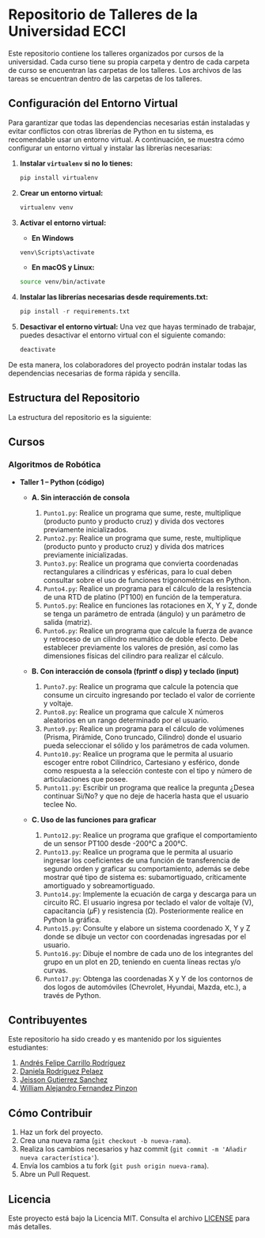 # Repositorio de Talleres de la Universidad ECCI

Este repositorio contiene los talleres organizados por cursos de la universidad. Cada curso tiene su propia carpeta y dentro de cada carpeta de curso se encuentran las carpetas de los talleres. Los archivos de las tareas se encuentran dentro de las carpetas de los talleres.

## Configuración del Entorno Virtual

Para garantizar que todas las dependencias necesarias están instaladas y evitar conflictos con otras librerías de Python en tu sistema, es recomendable usar un entorno virtual. A continuación, se muestra cómo configurar un entorno virtual y instalar las librerías necesarias:

1. **Instalar `virtualenv` si no lo tienes:**

   ```bash
   pip install virtualenv
   ```

2. **Crear un entorno virtual:**
   ```bash
   virtualenv venv
   ```

3. **Activar el entorno virtual:**
    - **En Windows**
    ```bash
    venv\Scripts\activate
    ```

    - **En macOS y Linux:**
    ```bash
    source venv/bin/activate
    ```

4. **Instalar las librerías necesarias desde requirements.txt:**
    ```python
    pip install -r requirements.txt
    ```

5. **Desactivar el entorno virtual:**
    Una vez que hayas terminado de trabajar, puedes desactivar el entorno virtual con el siguiente comando:
    ```bash
    deactivate
    ```

De esta manera, los colaboradores del proyecto podrán instalar todas las dependencias necesarias de forma rápida y sencilla.



## Estructura del Repositorio

La estructura del repositorio es la siguiente:


## Cursos

### Algoritmos de Robótica

- **Taller 1 – Python (código)**
  - **A. Sin interacción de consola**
    1. `Punto1.py`: Realice un programa que sume, reste, multiplique (producto punto y producto cruz) y divida dos vectores previamente inicializados.
    2. `Punto2.py`: Realice un programa que sume, reste, multiplique (producto punto y producto cruz) y divida dos matrices previamente inicializadas.
    3. `Punto3.py`: Realice un programa que convierta coordenadas rectangulares a cilíndricas y esféricas, para lo cual deben consultar sobre el uso de funciones trigonométricas en Python.
    4. `Punto4.py`: Realice un programa para el cálculo de la resistencia de una RTD de platino (PT100) en función de la temperatura.
    5. `Punto5.py`: Realice en funciones las rotaciones en X, Y y Z, donde se tenga un parámetro de entrada (ángulo) y un parámetro de salida (matriz).
    6. `Punto6.py`: Realice un programa que calcule la fuerza de avance y retroceso de un cilindro neumático de doble efecto. Debe establecer previamente los valores de presión, así como las dimensiones físicas del cilindro para realizar el cálculo.

  - **B. Con interacción de consola (fprintf o disp) y teclado (input)**
    1. `Punto7.py`: Realice un programa que calcule la potencia que consume un circuito ingresando por teclado el valor de corriente y voltaje.
    2. `Punto8.py`: Realice un programa que calcule X números aleatorios en un rango determinado por el usuario.
    3. `Punto9.py`: Realice un programa para el cálculo de volúmenes (Prisma, Pirámide, Cono truncado, Cilindro) donde el usuario pueda seleccionar el sólido y los parámetros de cada volumen.
    4. `Punto10.py`: Realice un programa que le permita al usuario escoger entre robot Cilíndrico, Cartesiano y esférico, donde como respuesta a la selección conteste con el tipo y número de articulaciones que posee.
    5. `Punto11.py`: Escribir un programa que realice la pregunta ¿Desea continuar Si/No? y que no deje de hacerla hasta que el usuario teclee No.

  - **C. Uso de las funciones para graficar**
    1. `Punto12.py`: Realice un programa que grafique el comportamiento de un sensor PT100 desde -200°C a 200°C.
    2. `Punto13.py`: Realice un programa que le permita al usuario ingresar los coeficientes de una función de transferencia de segundo orden y graficar su comportamiento, además se debe mostrar qué tipo de sistema es: subamortiguado, críticamente amortiguado y sobreamortiguado.
    3. `Punto14.py`: Implemente la ecuación de carga y descarga para un circuito RC. El usuario ingresa por teclado el valor de voltaje (V), capacitancia (𝜇F) y resistencia (Ω). Posteriormente realice en Python la gráfica.
    4. `Punto15.py`: Consulte y elabore un sistema coordenado X, Y y Z donde se dibuje un vector con coordenadas ingresadas por el usuario.
    5. `Punto16.py`: Dibuje el nombre de cada uno de los integrantes del grupo en un plot en 2D, teniendo en cuenta líneas rectas y/o curvas.
    6. `Punto17.py`: Obtenga las coordenadas X y Y de los contornos de dos logos de automóviles (Chevrolet, Hyundai, Mazda, etc.), a través de Python.


## Contribuyentes

Este repositorio ha sido creado y es mantenido por los siguientes estudiantes:

1. [Andrés Felipe Carrillo Rodríguez](mailto:daniela.rodriguezpe@ecci.edu.co)
2. [Daniela Rodríguez Pelaez](mailto:andresf.carillor@ecci.edu.co)
3. [Jeisson Gutierrez Sanchez](mailto:jeisson.gutierrezs@ecci.edu.co)
4. [William Alejandro Fernandez Pinzon](williama.fernandezp@ecci.edu.co)

## Cómo Contribuir

1. Haz un fork del proyecto.
2. Crea una nueva rama (`git checkout -b nueva-rama`).
3. Realiza los cambios necesarios y haz commit (`git commit -m 'Añadir nueva característica'`).
4. Envía los cambios a tu fork (`git push origin nueva-rama`).
5. Abre un Pull Request.

## Licencia

Este proyecto está bajo la Licencia MIT. Consulta el archivo [LICENSE](LICENSE) para más detalles.
